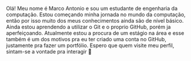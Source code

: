 Olá! Meu nome é Marco Antonio e sou um estudante de engenharia da computação.
Estou começando minha jornada no mundo da computação, então por isso muito dos meus conhecimentos ainda são de nível básico.
Ainda estou aprendendo a utilizar o Git e o proprio GitHub, porém ja aperfeiçoando.
Atualmente estou a procura de um estágio na área e esse também é um dos motivos pra eu ter criado uma conta no GitHub, justamente pra fazer um portfólio.
Espero que quem visite meu perfil, sintam-se a vontade pra interagir 🙂
<!---
Markinhoow/Markinhoow is a ✨ special ✨ repository because its `README.md` (this file) appears on your GitHub profile.
You can click the Preview link to take a look at your changes.
--->
